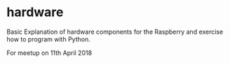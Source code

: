 # hardware
Basic Explanation of hardware components for the Raspberry and exercise how to program with Python.

For meetup on 11th April 2018

